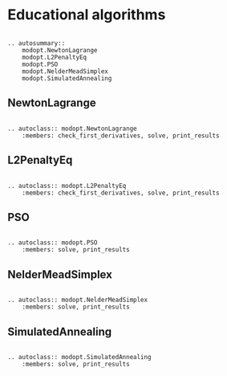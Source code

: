 # Educational algorithms

```{eval-rst}

.. autosummary::
    modopt.NewtonLagrange
    modopt.L2PenaltyEq
    modopt.PSO
    modopt.NelderMeadSimplex
    modopt.SimulatedAnnealing

```

## NewtonLagrange

```{eval-rst}

.. autoclass:: modopt.NewtonLagrange
    :members: check_first_derivatives, solve, print_results
```

## L2PenaltyEq

```{eval-rst}

.. autoclass:: modopt.L2PenaltyEq
    :members: check_first_derivatives, solve, print_results
```

## PSO

```{eval-rst}

.. autoclass:: modopt.PSO
    :members: solve, print_results
```

## NelderMeadSimplex

```{eval-rst}

.. autoclass:: modopt.NelderMeadSimplex
    :members: solve, print_results
```

## SimulatedAnnealing

```{eval-rst}

.. autoclass:: modopt.SimulatedAnnealing
    :members: solve, print_results
```
